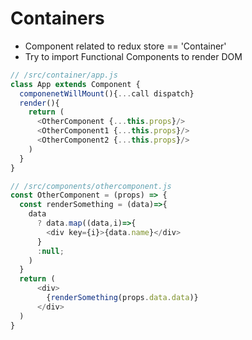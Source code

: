 # Containers
 - Component related to redux store == 'Container'
 - Try to import Functional Components to render DOM

```js
// /src/container/app.js
class App extends Component {
  componenetWillMount(){...call dispatch}
  render(){
    return (
      <OtherComponent {...this.props}/>
      <OtherComponent1 {...this.props}/>
      <OtherComponent2 {...this.props}/>
    )
  }
}

// /src/components/othercomponent.js
const OtherComponent = (props) => {
  const renderSomething = (data)=>{
    data
      ? data.map((data,i)=>{
        <div key={i}>{data.name}</div>
      }
      :null;
    )
  }
  return (
      <div>
        {renderSomething(props.data.data)}
      </div>
  )
}
```
